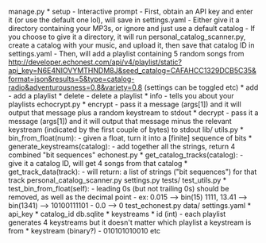 manage.py
	* setup
		- Interactive prompt
		- First, obtain an API key and enter it (or use the default one lol), will save in settings.yaml
		- Either give it a directory containing your MP3s, or ignore and just use a default catalog
		- If you choose to give it a directory, it will run personal_catalog_scanner.py, create a catalog with your music, and upload it, then save that catalog ID in settings.yaml
		- Then, will add a playlist containing 5 random songs from http://developer.echonest.com/api/v4/playlist/static?api_key=N6E4NIOVYMTHNDM8J&seed_catalog=CAFAHCC1329DCB5C35&format=json&results=5&type=catalog-radio&adventurousness=0.8&variety=0.8 (settings can be toggled etc)
	* add
		- add a playlist
	* delete
		- delete a playlist
	* info
		- tells you about your playlists
echocrypt.py
	* encrypt
		- pass it a message (args[1]) and it will output that message plus a random keystream to stdout
	* decrypt
		- pass it a message (args[1]) and it will output that message minus the relevant keystream (indicated by the first couple of bytes) to stdout
lib/
	utils.py
		* bin_from_float(num):
			- given a float, turn it into a [finite] sequence of bits
		* generate_keystreams(catalog):
			- add together all the strings, return 4 combined "bit sequences"
	echonest.py
		* get_catalog_tracks(catalog):
			- give it a catalog ID, will get 4 songs from that catalog
		* get_track_data(track):
			- will return: a list of strings ("bit sequences") for that track
	personal_catalog_scanner.py
	settings.py
tests/
	test_utils.py
		* test_bin_from_float(self):
			- leading 0s (but not trailing 0s) should be removed, as well as the decimal point
			- ex: 0.015 --> bin(15) 1111, 13.41 --> bin(1341) --> 10100111101
			- 0.0 --> 0
	test_echonest.py
data/
	settings.yaml
		* api_key
		* catalog_id
	db.sqlite
		* keystreams
			* id (int) - each playlist generates 4 keystreams but it doesn't matter which playlist a keystream is from
			* keystream (binary?) - 010101010010 etc
